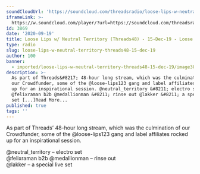 ```yaml
---
soundCloudUrl: 'https://soundcloud.com/threadsradio/loose-lips-w-neutral-1'
iframeLink: >-
  https://w.soundcloud.com/player/?url=https://soundcloud.com/threadsradio/loose-lips-w-neutral-1&color=00aabb&auto_play=false&hide_related=false&show_comments=true&show_user=true&show_reposts=false
id: 3869
date: '2020-09-19'
title: Loose Lips w/ Neutral Territory (Threads48) - 15-Dec-19 - Loose Lips
type: radio
slug: loose-lips-w-neutral-territory-threads48-15-dec-19
author: 100
banner:
  - imported/loose-lips-w-neutral-territory-threads48-15-dec-19/image3869.jpeg
description: >-
  As part of Threads&#8217; 48-hour long stream, which was the culmination of
  our Crowdfunder, some of the @loose-lips123 gang and label affiliates rocked
  up for an inspirational session. @neutral_territory &#8211; electro set
  @felixraman b2b @medallionman &#8211; rinse out @lakker &#8211; a special live
  set [...]Read More...
published: true
tags: ''
---
```

As part of Threads’ 48-hour long stream, which was the culmination of our Crowdfunder, some of the @loose-lips123 gang and label affiliates rocked up for an inspirational session.

@neutral\_territory – electro set  
@felixraman b2b @medallionman – rinse out  
@lakker – a special live set